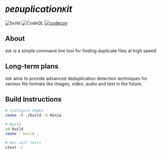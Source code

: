 # _`D`e`D`uplication`K`it_ 

![build](https://github.com/FreddyFunk/ddk/actions/workflows/ci.yml/badge.svg?branch=master)
![CodeQL](https://github.com/FreddyFunk/ddk/actions/workflows/codeql.yml/badge.svg?branch=master)
[![codecov](https://codecov.io/gh/FreddyFunk/ddk/branch/master/graph/badge.svg?token=EE4DVMP2I7)](https://codecov.io/gh/FreddyFunk/ddk)


## About
`ddk` is a simple command line tool for finding duplicate files at high speed.

## Long-term plans
`ddk` aims to provide advanced deduplication detection techniques for various file formats like images, video, audio and text in the future.

## Build Instructions
```bash
# Configure CMake
cmake -B ./build -G Ninja

# Build
cd build
cmake --build .

# Run unit tests
ctest -C
```